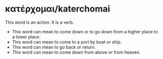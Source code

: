 # κατέρχομαι/katerchomai
This word is an action. It is a verb.

* This word can mean to come down or to go down from a higher place to a lower place.
* This word can mean to come to a port by boat or ship. 
* This word can mean to go back or return. 
* This word can mean to come down from above or from heaven.

